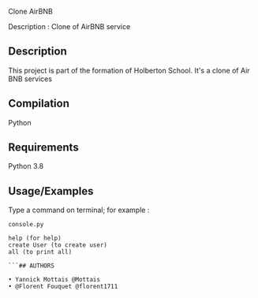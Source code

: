 Clone AirBNB

Description : Clone of AirBNB service
## Description

This project is part of the formation of Holberton School.
It's a clone of Air BNB services


## Compilation

Python


## Requirements

Python 3.8


## Usage/Examples
Type a command on terminal; for example :
```code
console.py

help (for help)
create User (to create user)
all (to print all)

```## AUTHORS

• Yannick Mottais @Mottais
• @Florent Fouquet @florent1711